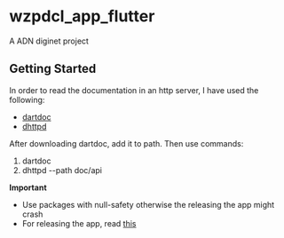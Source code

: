 # wzpdcl_app_flutter

A ADN diginet project

## Getting Started

In order to read the documentation in an http server, I have used the following:

* [dartdoc](https://pub.dev/packages/dartdoc/install)
* [dhttpd](https://pub.dev/packages/dhttpd)

After downloading dartdoc, add it to path. Then use commands:

1. dartdoc
2. dhttpd --path doc/api

**Important**
* Use packages with null-safety otherwise the releasing the app might crash
* For releasing the app, read [this](https://stackoverflow.com/questions/55536637/how-to-build-signed-apk-from-android-studio-for-flutter)




